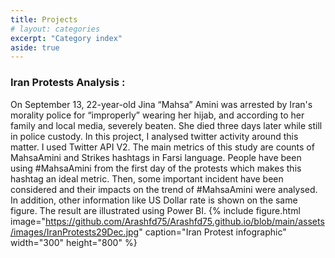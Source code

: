 ```yaml
---
title: Projects
# layout: categories
excerpt: "Category index"
aside: true
---
```


### Iran Protests Analysis : 
On September 13, 22-year-old Jina “Mahsa” Amini was arrested by Iran's morality police for “improperly” wearing her hijab, and according to her family and local media, severely beaten. She died three days later while still in police custody. In this project, I analysed twitter activity around this matter. 
I used Twitter API V2. The main metrics of this study are counts of MahsaAmini and Strikes hashtags in Farsi language. People have been using #MahsaAmini from the first day of the protests which makes this hashtag an ideal metric. Then, some important incident have been considered and their impacts on the trend of #MahsaAmini were analysed. In addition, other information like US Dollar rate is shown on the same figure. The result are illustrated using Power BI.
{% include figure.html image="https://github.com/Arashfd75/Arashfd75.github.io/blob/main/assets/images/IranProtests29Dec.jpg" caption="Iran Protest infographic"  width="300" height="800" %}
<!-- {% include figure.html image="IranProtest22-v1.html" caption="graph"  width="300" height="800" %} -->